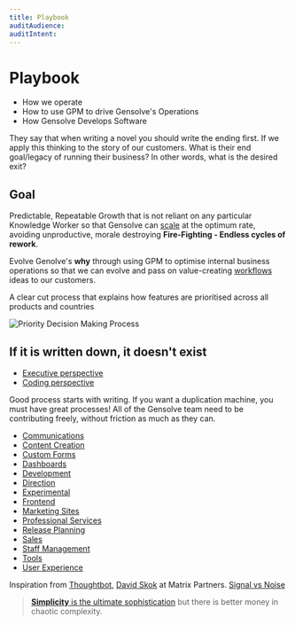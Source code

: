 ```yaml
---
title: Playbook
auditAudience:
auditIntent:
---
```


# Playbook

- How we operate
- How to use GPM to drive Gensolve's Operations
- How Gensolve Develops Software

They say that when writing a novel you should write the ending first. If we apply this thinking to the story of our customers. What is their end goal/legacy of running their business? In other words, what is the desired exit?

## Goal

Predictable, Repeatable Growth that is not reliant on any particular Knowledge Worker so that Gensolve can [scale](https://mastersofscale.com/) at the optimum rate, avoiding unproductive, morale destroying **Fire-Fighting - Endless cycles of rework**.

Evolve Genolve's **why** through using GPM to optimise internal business operations so that we can evolve and pass on value-creating [workflows](../../features/workflows/) ideas to our customers.

A clear cut process that explains how features are prioritised across all products and countries

![Priority Decision Making Process](https://drive.google.com/uc?id=1oTS40FKMoSb8XA8OzYpIL-qorNT4-LbZ)

## If it is written down, it doesn't exist

- [Executive perspective](https://www.chiefexecutiveboards.com/briefings/briefing210.htm)
- [Coding perspective](https://blog.codinghorror.com/if-it-isnt-documented-it-doesnt-exist/)

Good process starts with writing. If you want a duplication machine, you must have great processes! All of the Gensolve team need to be contributing freely, without friction as much as they can.

- [Communications](./communications/)
- [Content Creation](./content-creation/)
- [Custom Forms](./custom-forms/)
- [Dashboards](./dashboards/)
- [Development](./development/)
- [Direction](./direction/)
- [Experimental](./experimental/)
- [Frontend](./frontend/)
- [Marketing Sites](./marketing-sites/)
- [Professional Services](./professional-services/)
- [Release Planning](./release-planning/)
- [Sales](./sales/)
- [Staff Management](./staff-management/)
- [Tools](./tools/)
- [User Experience](./user-experience/)

Inspiration from [Thoughtbot](https://thoughtbot.com/playbook), [David Skok](https://drt.fm/david-skok) at Matrix Partners. [Signal vs Noise](https://m.signalvnoise.com/category/greatest-hits/)

> [**Simplicity** is the ultimate sophistication](https://articles.uie.com/simplicity/) but there is better money in chaotic complexity.
